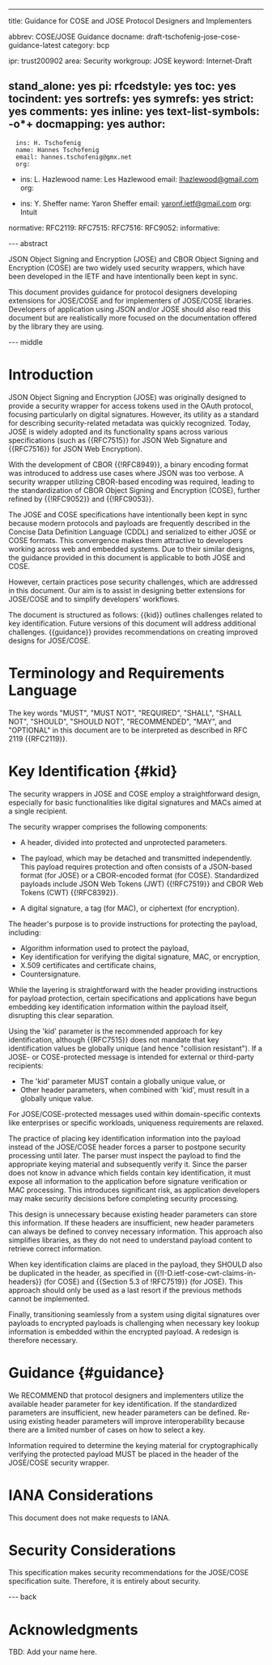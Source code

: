 ---
title: Guidance for COSE and JOSE Protocol Designers and Implementers

abbrev: COSE/JOSE Guidance
docname: draft-tschofenig-jose-cose-guidance-latest
category: bcp

ipr: trust200902
area: Security
workgroup: JOSE
keyword: Internet-Draft

stand_alone: yes
pi:
  rfcedstyle: yes
  toc: yes
  tocindent: yes
  sortrefs: yes
  symrefs: yes
  strict: yes
  comments: yes
  inline: yes
  text-list-symbols: -o*+
  docmapping: yes
author:
 -
      ins: H. Tschofenig
      name: Hannes Tschofenig
      email: hannes.tschofenig@gmx.net
      org:

 -
      ins: L. Hazlewood
      name: Les Hazlewood
      email:  lhazlewood@gmail.com
      org:

 -
      ins: Y. Sheffer
      name: Yaron Sheffer
      email:  yaronf.ietf@gmail.com
      org: Intuit

normative:
  RFC2119:
  RFC7515:
  RFC7516:
  RFC9052:
informative:

--- abstract

JSON Object Signing and Encryption (JOSE) and  CBOR Object Signing
and Encryption (COSE) are two widely used security wrappers, which
have been developed in the IETF and have intentionally been kept
in sync.

This document provides guidance for protocol designers developing
extensions for JOSE/COSE and for implementers of JOSE/COSE libraries.
Developers of application using JSON and/or JOSE should also read
this document but are realistically more focused on the documentation
offered by the library they are using.

--- middle

#  Introduction

JSON Object Signing and Encryption (JOSE) was originally designed to provide a security wrapper for access tokens used in the OAuth protocol, focusing particularly on digital signatures. However, its utility as a standard for describing security-related metadata was quickly recognized. Today, JOSE is widely adopted and its functionality spans across various specifications (such as {{RFC7515}} for JSON Web Signature and {{RFC7516}} for JSON Web Encryption).

With the development of CBOR {{!RFC8949}}, a binary encoding format was introduced to address use cases where JSON was too verbose. A security wrapper utilizing CBOR-based encoding was required, leading to the standardization of CBOR Object Signing and Encryption (COSE), further refined by {{!RFC9052}} and {{!RFC9053}}.

The JOSE and COSE specifications have intentionally been kept in sync because modern protocols and payloads are frequently described in the Concise Data Definition Language (CDDL) and serialized to either JOSE or COSE formats. This convergence makes them attractive to developers working across web and embedded systems. Due to their similar designs, the guidance provided in this document is applicable to both JOSE and COSE.

However, certain practices pose security challenges, which are addressed in this document. Our aim is to assist in designing better extensions for JOSE/COSE and to simplify developers' workflows.

The document is structured as follows: {{kid}} outlines challenges related to key identification. Future versions of this document will address additional challenges. {{guidance}} provides recommendations on creating improved designs for JOSE/COSE.

# Terminology and Requirements Language

The key words "MUST", "MUST NOT", "REQUIRED", "SHALL", "SHALL NOT",
"SHOULD", "SHOULD NOT", "RECOMMENDED", "MAY", and "OPTIONAL" in this
document are to be interpreted as described in RFC 2119 {{RFC2119}}.

#  Key Identification {#kid}

The security wrappers in JOSE and COSE employ a straightforward design, especially for basic functionalities like digital signatures and MACs aimed at a single recipient.

The security wrapper comprises the following components:

- A header, divided into protected and unprotected parameters.

- The payload, which may be detached and transmitted independently. This payload requires protection and often consists of a JSON-based format (for JOSE) or a CBOR-encoded format (for COSE). Standardized payloads include JSON Web Tokens (JWT) {{!RFC7519}} and CBOR Web Tokens (CWT) {{!RFC8392}}.

- A digital signature, a tag (for MAC), or ciphertext (for encryption).

The header's purpose is to provide instructions for protecting the payload, including:

- Algorithm information used to protect the payload,
- Key identification for verifying the digital signature, MAC, or encryption,
- X.509 certificates and certificate chains,
- Countersignature.

While the layering is straightforward with the header providing instructions for payload protection, certain specifications and applications have begun embedding key identification information within the payload itself, disrupting this clear separation.

Using the 'kid' parameter is the recommended approach for key identification, although {{RFC7515}} does not mandate that key identification values be globally unique (and hence "collision resistant"). If a JOSE- or COSE-protected message is intended for external or third-party recipients:

- The 'kid' parameter MUST contain a globally unique value, or
- Other header parameters, when combined with 'kid', must result in a globally unique value.

For JOSE/COSE-protected messages used within domain-specific contexts like enterprises or specific workloads, uniqueness requirements are relaxed.

The practice of placing key identification information into the payload instead of the JOSE/COSE header forces a parser to postpone security processing until later. The parser must inspect the payload to find the appropriate keying material and subsequently verify it. Since the parser does not know in advance which fields contain key identification, it must expose all information to the application before signature verification or MAC processing. This introduces significant risk, as application developers may make security decisions before completing security processing.

This design is unnecessary because existing header parameters can store this information. If these headers are insufficient, new header parameters can always be defined to convey necessary information. This approach also simplifies libraries, as they do not need to understand payload content to retrieve correct information.

When key identification claims are placed in the payload, they SHOULD also be duplicated in the header, as specified in {{!I-D.ietf-cose-cwt-claims-in-headers}} (for COSE) and {{Section 5.3 of !RFC7519}} (for JOSE). This approach should only be used as a last resort if the previous methods cannot be implemented.

Finally, transitioning seamlessly from a system using digital signatures over payloads to encrypted payloads is challenging when necessary key lookup information is embedded within the encrypted payload. A redesign is therefore necessary.

# Guidance {#guidance}

We RECOMMEND that protocol designers and implementers utilize the
available header parameter for key identification. If the standardized
parameters are insufficient, new header parameters can be defined.
Re-using existing header parameters will improve interoperability
because there are a limited number of cases on how to select a key.

Information required to determine the keying material for cryptographically verifying the protected payload MUST be placed in the header of the JOSE/COSE security wrapper.

#  IANA Considerations

This document does not make requests to IANA.

#  Security Considerations

This specification makes security recommendations for the
JOSE/COSE specification suite. Therefore, it is entirely
about security.

--- back

# Acknowledgments

TBD: Add your name here.
